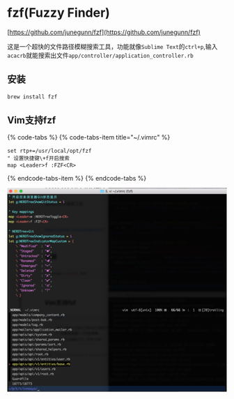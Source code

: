 # fzf\(Fuzzy Finder\)

[https://github.com/junegunn/fzf](https://github.com/junegunn/fzf)

这是一个超快的文件路径模糊搜索工具，功能就像`Sublime Text`的`ctrl+p`,输入`acacrb`就能搜索出文件`app/controller/application_controller.rb`

## 安装

```bash
brew install fzf
```

## Vim支持fzf

{% code-tabs %}
{% code-tabs-item title="~/.vimrc" %}
```text
set rtp+=/usr/local/opt/fzf
" 设置快捷键\+f开启搜索
map <Leader>f :FZF<CR>
```
{% endcode-tabs-item %}
{% endcode-tabs %}

![](../.gitbook/assets/image%20%2824%29.png)

